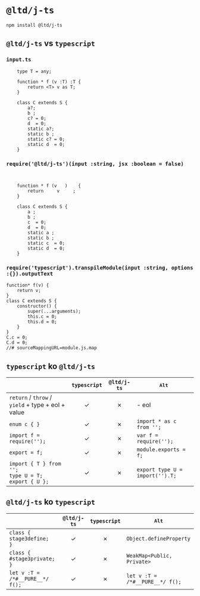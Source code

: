 ﻿
`@ltd/j-ts`
===========

```
npm install @ltd/j-ts
```

`@ltd/j-ts` vs `typescript`
---------------------------

### `input.ts`

```
	type T = any;
	
	function * f (v :T) :T {
		return <T> v as T;
	}
	
	class C extends S {
		a?;
		b ;
		c? = 0;
		d  = 0;
		static a?;
		static b ;
		static c? = 0;
		static d  = 0;
	}
```

### `require('@ltd/j-ts')(input :string, jsx :boolean = false)`

```
	             
	
	function * f (v   )    {
		return     v     ;
	}
	
	class C extends S {
		a ;
		b ;
		c  = 0;
		d  = 0;
		static a ;
		static b ;
		static c  = 0;
		static d  = 0;
	}
```

### `require('typescript').transpileModule(input :string, options :{}).outputText`

```
function* f(v) {
    return v;
}
class C extends S {
    constructor() {
        super(...arguments);
        this.c = 0;
        this.d = 0;
    }
}
C.c = 0;
C.d = 0;
//# sourceMappingURL=module.js.map
```

`typescript` ko `@ltd/j-ts`
---------------------------

|                                                             | `typescript` | `@ltd/j-ts`  |                 <kbd>Alt</kbd>                  |
|-------------------------------------------------------------|:------------:|:------------:|-------------------------------------------------|
| `return` / `throw` / `yield` + type + eol + value           |      ✓      |      ✗      | - eol                                           |
| `enum c { }`                                                |      ✓      |      ✗      | `import * as c from '';`                        |
| `import f = require('');`                                   |      ✓      |      ✗      | `var f = require('');`                          |
| `export = f;`                                               |      ✓      |      ✗      | `module.exports = f;`                           |
| `import { T } from '';`<br>`type U = T;`<br>`export { U };` |      ✓      |      ✗      | `export type U = import('').T;`                 |

`@ltd/j-ts` ko `typescript`
---------------------------

|                                 | `@ltd/j-ts`  | `typescript` |          <kbd>Alt</kbd>              |
|---------------------------------|:------------:|:------------:|--------------------------------------|
| `class {  stage3define;  }`     |      ✓      |      ✗      | `Object.defineProperty`              |
| `class { #stage3private; }`     |      ✓      |      ✗      | `WeakMap<Public, Private>`           |
| `let v :T = /*#__PURE__*/ f();` |      ✓      |      ✗      | `let v :T =`<br>`/*#__PURE__*/ f();` |

